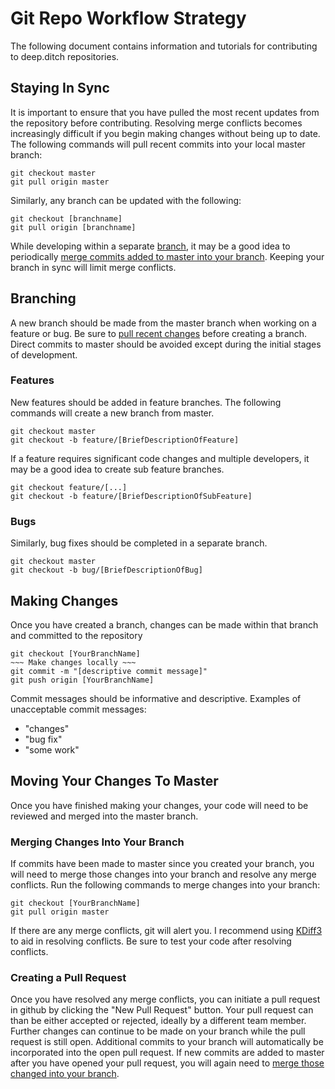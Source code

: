 # Git Repo Workflow Strategy
The following document contains information and tutorials for contributing to deep.ditch repositories.

## Staying In Sync
It is important to ensure that you have pulled the most recent updates from the repository before contributing. Resolving merge conflicts becomes increasingly difficult if you begin making changes without being up to date. The following commands will pull recent commits into your local master branch:
```
git checkout master
git pull origin master
```
Similarly, any branch can be updated with the following: 
```
git checkout [branchname]
git pull origin [branchname]
```
While developing within a separate [branch](#branching), it may be a good idea to periodically [merge commits added to master into your branch](#merging-changes-into-your-branch). Keeping your branch in sync will limit merge conflicts.

## Branching
A new branch should be made from the master branch when working on a feature or bug. Be sure to [pull recent changes](#staying-in-sync) before creating a branch. Direct commits to master should be avoided except during the initial stages of development.

### Features
New features should be added in feature branches. The following commands will create a new branch from master.
```
git checkout master
git checkout -b feature/[BriefDescriptionOfFeature]
```
If a feature requires significant code changes and multiple developers, it may be a good idea to create sub feature branches.
```
git checkout feature/[...]
git checkout -b feature/[BriefDescriptionOfSubFeature]
```

### Bugs
Similarly, bug fixes should be completed in a separate branch. 
```
git checkout master
git checkout -b bug/[BriefDescriptionOfBug]
```

## Making Changes
Once you have created a branch, changes can be made within that branch and committed to the repository
```
git checkout [YourBranchName]
~~~ Make changes locally ~~~
git commit -m "[descriptive commit message]"
git push origin [YourBranchName]
```
Commit messages should be informative and descriptive. Examples of unacceptable commit messages:
* "changes"
* "bug fix"
* "some work"

## Moving Your Changes To Master
Once you have finished making your changes, your code will need to be reviewed and merged into the master branch. 

### Merging Changes Into Your Branch
If commits have been made to master since you created your branch, you will need to merge those changes into your branch and resolve any merge conflicts. Run the following commands to merge changes into your branch:
```
git checkout [YourBranchName]
git pull origin master
```
If there are any merge conflicts, git will alert you. I recommend using [KDiff3](http://kdiff3.sourceforge.net/) to aid in resolving conflicts. Be sure to test your code after resolving conflicts.

### Creating a Pull Request
Once you have resolved any merge conflicts, you can initiate a pull request in github by clicking the "New Pull Request" button. Your pull request can than be either accepted or rejected, ideally by a different team member. Further changes can continue to be made on your branch while the pull request is still open. Additional commits to your branch will automatically be incorporated into the open pull request. If new commits are added to master after you have opened your pull request, you will again need to [merge those changed into your branch](#merging-changes-into-your-branch).
